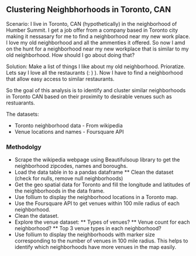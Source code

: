 ## Clustering Neighbhorhoods in Toronto, CAN

Scenario: 
I live in Toronto, CAN (hypothetically) in the neighborhood of Humber Summit. I get a job offer from a company based in Toronto city making it nessasary for me to find a neighborhood near my new work place. I love my old neighborhood and all the ammenties it offered. So now I amd on the hunt for a neighborhood near my new workplace that is similar to my old neighborhood. How should I go about doing that? 

Solution:
Make a list of things I like about my old neighborhood. Prioratize. Lets say I love all the restaurants (: ) ). Now I have to find a neighborhood that allow easy access to similar restaurants.

So the goal of this analysis is to identify and cluster similar neighborhoods in Toronto CAN based on their proximity to desirable venues such as restuarants. 

The datasets:

* Toronto neighborhood data - From wikipedia
* Venue locations and names - Foursquare API


### Methodolgy
* Scrape the wikipedia webpage using Beautifulsoup library to get the neighborhood zipcodes, names and boroughs. 
* Load the data table in to a pandas dataframe
** Clean the dataset (check for nulls, remove null neighborhoods)
* Get the geo spatial data for Toronto and fill the longitude and latitudes of the neighborhoods in the data frame.
* Use follium to display the neighborhood locations in a Toronto map.
* Use the Foursquare API to get venues within 100 mile radius of each neighborhood.
* Clean the dataset.
* Explore the venue dataset:
** Types of venues?
** Venue count for each neighborhood?
** Top 3 venue types in each neighborhood?
* Use follium to display the neighborhoods with marker size corresponding to the number of venues in 100 mile radius. This helps to identify which neighborhoods have more venues in the map easily.

